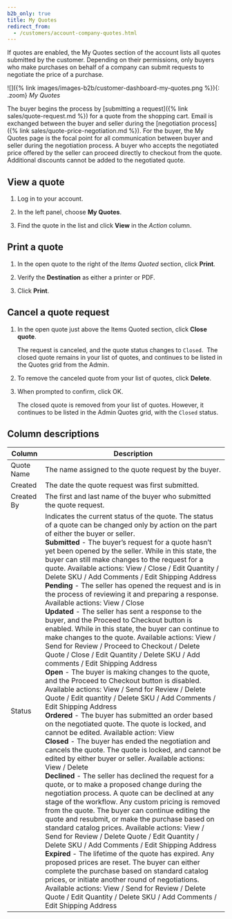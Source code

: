 ```yaml
---
b2b_only: true
title: My Quotes
redirect_from:
  - /customers/account-company-quotes.html
---
```


If quotes are enabled, the My Quotes section of the account lists all quotes submitted by the customer. Depending on their permissions, only buyers who make purchases on behalf of a company can submit requests to negotiate the price of a purchase.

![]({% link images/images-b2b/customer-dashboard-my-quotes.png %}){: .zoom}
_My Quotes_

The buyer begins the process by [submitting a request]({% link sales/quote-request.md %}) for a quote from the shopping cart. Email is exchanged between the buyer and seller during the [negotiation process]({% link sales/quote-price-negotiation.md %}). For the buyer, the My Quotes page is the focal point for all communication between buyer and seller during the negotiation process. A buyer who accepts the negotiated price offered by the seller can proceed directly to checkout from the quote. Additional discounts cannot be added to the negotiated quote.

## View a quote

1. Log in to your account.

1. In the left panel, choose **My Quotes**.

1. Find the quote in the list and click **View** in the _Action_ column.

## Print a quote

1. In the open quote to the right of the _Items Quoted_ section, click **Print**.

1. Verify the **Destination** as either a printer or PDF.

1. Click **Print**.

## Cancel a quote request

1. In the open quote just above the Items Quoted section, click **Close quote**.

   The request is canceled, and the quote status changes to `Closed`.  The closed quote remains in your list of quotes, and continues to be listed in the Quotes grid from the Admin.

1. To remove the canceled quote from your list of quotes, click **Delete**.

1. When prompted to confirm, click <span class="btn">OK</span>.

   The closed quote is removed from your list of quotes. However, it continues to be listed in the Admin Quotes grid, with the `Closed` status.

## Column descriptions

|Column|Description|
|--- |--- |
|Quote Name|The name assigned to the quote request by the buyer.|
|Created|The date the quote request was first submitted.|
|Created By|The first and last name of the buyer who submitted the quote request.|
|Status|Indicates the current status of the quote. The status of a quote can be changed only by action on the part of either the buyer or seller. <br/>**Submitted** - The buyer’s request for a quote hasn’t yet been opened by the seller. While in this state, the buyer can still make changes to the request for a quote. Available actions: View / Close / Edit Quantity / Delete SKU / Add Comments / Edit Shipping Address <br/>**Pending** - The seller has opened the request and is in the process of reviewing it and preparing a response. Available actions: View / Close <br/>**Updated** - The seller has sent a response to the buyer, and the Proceed to Checkout button is enabled. While in this state, the buyer can continue to make changes to the quote. Available actions: View / Send for Review / Proceed to Checkout / Delete Quote / Close / Edit Quantity / Delete SKU / Add comments / Edit Shipping Address <br/>**Open** - The buyer is making changes to the quote, and the Proceed to Checkout button is disabled. Available actions: View / Send for Review / Delete Quote / Edit quantity / Delete SKU / Add Comments / Edit Shipping Address <br/>**Ordered** - The buyer has submitted an order based on the negotiated quote. The quote is locked, and cannot be edited. Available action: View <br/>**Closed** - The buyer has ended the negotiation and cancels the quote. The quote is locked, and cannot be edited by either buyer or seller. Available actions: View / Delete <br/>**Declined** - The seller has declined the request for a quote, or to make a proposed change during the negotiation process. A quote can be declined at any stage of the workflow. Any custom pricing is removed from the quote. The buyer can continue editing the quote and resubmit, or make the purchase based on standard catalog prices. Available actions: View / Send for Review / Delete Quote / Edit Quantity / Delete SKU / Add Comments / Edit Shipping Address <br/>**Expired** - The lifetime of the quote has expired. Any proposed prices are reset. The buyer can either complete the purchase based on standard catalog prices, or initiate another round of negotiations. Available actions: View / Send for Review / Delete Quote / Edit Quantity / Delete SKU / Add Comments / Edit Shipping Address|
